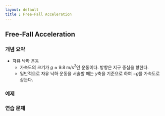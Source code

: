 ```yaml
---
layout: default
title : Free-Fall Acceleration
---
```


## Free-Fall Acceleration

### 개념 요약

- 자유 낙하 운동
    + 가속도의 크기가 $g \approx 9.8 \text{ m/s}^2$인 운동이다. 방향은 지구 중심을 향한다. 
    + 일반적으로 자유 낙하 운동을 서술할 때는 $y$축을 기준으로 하여 $-g$를 가속도로 삼는다.

### 예제

### 연습 문제